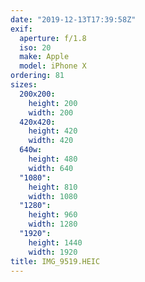 ```yaml
---
date: "2019-12-13T17:39:58Z"
exif:
  aperture: f/1.8
  iso: 20
  make: Apple
  model: iPhone X
ordering: 81
sizes:
  200x200:
    height: 200
    width: 200
  420x420:
    height: 420
    width: 420
  640w:
    height: 480
    width: 640
  "1080":
    height: 810
    width: 1080
  "1280":
    height: 960
    width: 1280
  "1920":
    height: 1440
    width: 1920
title: IMG_9519.HEIC
---
```

